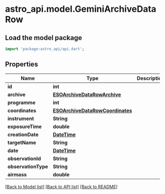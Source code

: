 # astro_api.model.GeminiArchiveDataRow

## Load the model package
```dart
import 'package:astro_api/api.dart';
```

## Properties
Name | Type | Description | Notes
------------ | ------------- | ------------- | -------------
**id** | **int** |  | 
**archive** | [**ESOArchiveDataRowArchive**](ESOArchiveDataRowArchive.md) |  | 
**programme** | **int** |  | 
**coordinates** | [**ESOArchiveDataRowCoordinates**](ESOArchiveDataRowCoordinates.md) |  | 
**instrument** | **String** |  | 
**exposureTime** | **double** |  | 
**creationDate** | [**DateTime**](DateTime.md) |  | 
**targetName** | **String** |  | [optional] 
**date** | [**DateTime**](DateTime.md) |  | [optional] 
**observationId** | **String** |  | [optional] 
**observationType** | **String** |  | [optional] 
**airmass** | **double** |  | [optional] 

[[Back to Model list]](../README.md#documentation-for-models) [[Back to API list]](../README.md#documentation-for-api-endpoints) [[Back to README]](../README.md)


